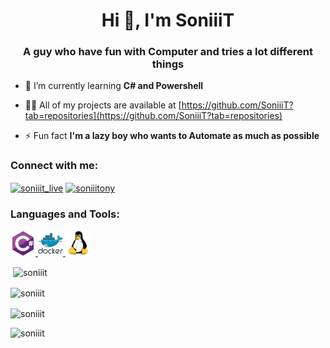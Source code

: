 <h1 align="center">Hi 👋, I'm SoniiiT</h1>
<h3 align="center">A guy who have fun with Computer and tries a lot different things</h3>

- 🌱 I’m currently learning **C# and Powershell**

- 👨‍💻 All of my projects are available at [https://github.com/SoniiiT?tab=repositories](https://github.com/SoniiiT?tab=repositories)

- ⚡ Fun fact **I'm a lazy boy who wants to Automate as much as possible**

<h3 align="left">Connect with me:</h3>
<p align="left">
<a href="https://twitter.com/soniiit_live" target="blank"><img align="center" src="https://raw.githubusercontent.com/rahuldkjain/github-profile-readme-generator/master/src/images/icons/Social/twitter.svg" alt="soniiit_live" height="30" width="40" /></a>
<a href="https://www.youtube.com/c/soniiitony" target="blank"><img align="center" src="https://raw.githubusercontent.com/rahuldkjain/github-profile-readme-generator/master/src/images/icons/Social/youtube.svg" alt="soniiitony" height="30" width="40" /></a>
</p>

<h3 align="left">Languages and Tools:</h3>
<p align="left"> <a href="https://www.w3schools.com/cs/" target="_blank" rel="noreferrer"> <img src="https://raw.githubusercontent.com/devicons/devicon/master/icons/csharp/csharp-original.svg" alt="csharp" width="40" height="40"/> </a> <a href="https://www.docker.com/" target="_blank" rel="noreferrer"> <img src="https://raw.githubusercontent.com/devicons/devicon/master/icons/docker/docker-original-wordmark.svg" alt="docker" width="40" height="40"/> </a> <a href="https://www.linux.org/" target="_blank" rel="noreferrer"> <img src="https://raw.githubusercontent.com/devicons/devicon/master/icons/linux/linux-original.svg" alt="linux" width="40" height="40"/> </a> </p>

<p>&nbsp;<img align="center" src="https://github-readme-stats.vercel.app/api?username=soniiit&show_icons=true&theme=radical&locale=en" alt="soniiit" /></p>

<p><img align="center" src="https://github-readme-stats.vercel.app/api/top-langs?username=soniiit&show_icons=true&theme=radical&locale=en&layout=compact" alt="soniiit" /></p>

<p><img align="center" src="https://github-readme-streak-stats.herokuapp.com/?user=soniiit&theme=dark" alt="soniiit" /</p>

<p align="left"> <img src="https://komarev.com/ghpvc/?username=soniiit&label=Profile%20views&color=0e75b6&style=flat" alt="soniiit" /> </p>
